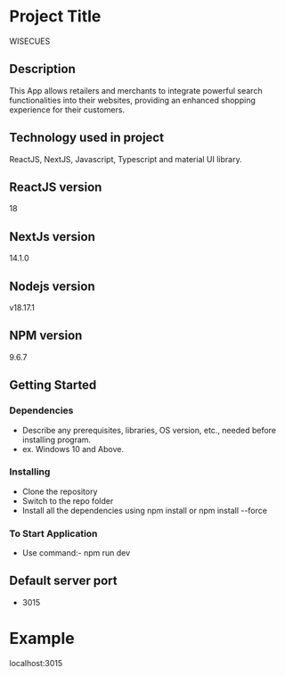 # Project Title

WISECUES

## Description

This App allows retailers and merchants to integrate powerful search functionalities into their websites, providing an enhanced shopping experience for their customers.

## Technology used in project

ReactJS, NextJS, Javascript, Typescript and material UI library.

## ReactJS version

18

## NextJs version

14.1.0

## Nodejs version

v18.17.1

## NPM version

9.6.7

## Getting Started

### Dependencies

- Describe any prerequisites, libraries, OS version, etc., needed before installing program.
- ex. Windows 10 and Above.

### Installing

- Clone the repository
- Switch to the repo folder
- Install all the dependencies using npm install or npm install --force

### To Start Application

- Use command:- npm run dev

## Default server port

- 3015

# Example 

localhost:3015
